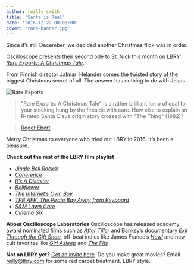 ```yaml
---
author: reilly-smith
title: 'Santa is Real'
date: '2016-12-22 00:03:00'
cover: 'rare-banner.jpg'
---
```


Since it’s still December, we decided another Christmas flick was in order.

Oscilloscope presents their second ode to St. Nick this month on LBRY: [*Rare Exports: A Christmas Tale*](lbry://rareexports).

From Finnish director Jalmari Helander comes the twisted story of the biggest Christmas secret of all. The answer has nothing to do with Jesus.

![Rare Exports](/img/news/rare-inline.jpg)

>"Rare Exports: A Christmas Tale" is a rather brilliant lump of coal for your stocking hung by the fireside with care. How else to explain an R-rated Santa Claus origin story crossed with "The Thing" (1982)?

> [Roger Ebert](http://www.rogerebert.com/reviews/rare-exports-a-christmas-tale-2010)

Merry Christmas to everyone who tried out LBRY in 2016. It’s been a pleasure.

**Check out the rest of the LBRY film playlist**
- [*Jingle Bell Rocks!*](lbry://jinglebellrocks)
- [*Coherence*](lbry://coherence)
- [*It’s A Disaster*](lbry://itsadisaster)
- [*Bellflower*](lbry://bellfower)
- [*The Internet’s Own Boy*](lbry://theinternetsownboy)
- [*TPB AFK: The Pirate Bay Away from Keyboard*](lbry://tpbafk)
- [*S&M Lawn Care*](lbry://smlawncare)
- [*Cinema Six*](lbry://cinemasix)

**About Oscilloscope Laboratories**
Oscilloscope has released academy award nominated films such as [*After Tiller*](https://www.rottentomatoes.com/m/after_tiller_2013/) and Banksy’s documentary [*Exit Through the Gift Shop*](https://www.rottentomatoes.com/m/exit_through_the_gift_shop/), off-beat indies like James Franco’s [*Howl*](https://www.rottentomatoes.com/m/1211483-howl) and new cult favorites like [*Girl Asleep*](https://www.rottentomatoes.com/m/girl_asleep_2016) and [*The Fits*](https://www.rottentomatoes.com/m/the_fits_2016)

**Not on LBRY yet?** [Get an invite here](https://lbry.com/get). Do you make great movies? Email reilly@lbry.com for some red carpet treatment, LBRY style.
